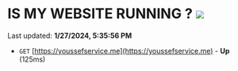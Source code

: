 # IS MY WEBSITE RUNNING ? [![](https://img.shields.io/static/v1?label=Sponsor&message=%E2%9D%A4&logo=GitHub&color=%23fe8e86)](https://github.com/sponsors/<username>)

Last updated: **1/27/2024, 5:35:56 PM**

- `GET` [https://youssefservice.me](https://youssefservice.me) - **Up** (125ms)

